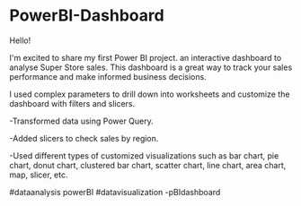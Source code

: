 # PowerBI-Dashboard
Hello!

I'm excited to share my first Power BI project. an interactive dashboard to analyse Super Store sales. This dashboard is a great way to track your sales performance and make informed business decisions.

I used complex parameters to drill down into worksheets and customize the dashboard with filters and slicers.

-Transformed data using Power Query.

-Added slicers to check sales by region.

-Used different types of customized visualizations such as bar chart, pie chart, donut chart, clustered bar chart, scatter chart, line chart, area chart, map, slicer, etc.

#dataanalysis powerBI #datavisualization -pBIdashboard
